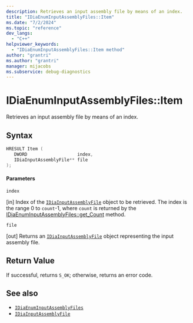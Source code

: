 ```yaml
---
description: Retrieves an input assembly file by means of an index.
title: "IDiaEnumInputAssemblyFiles::Item"
ms.date: "7/2/2024"
ms.topic: "reference"
dev_langs:
  - "C++"
helpviewer_keywords:
  - "IDiaEnumInputAssemblyFiles::Item method"
author: "grantri"
ms.author: "grantri"
manager: mijacobs
ms.subservice: debug-diagnostics
---
```


# IDiaEnumInputAssemblyFiles::Item

Retrieves an input assembly file by means of an index.

## Syntax

```c++
HRESULT Item ( 
   DWORD                   index,
   IDiaInputAssemblyFile** file
);
```

#### Parameters

`index`

[in] Index of the [`IDiaInputAssemblyFile`](../../debugger/debug-interface-access/idiainputassemblyfile.md) object to be retrieved. The index is the range 0 to `count`-1, where `count` is returned by the [IDiaEnumInputAssemblyFiles::get_Count](../../debugger/debug-interface-access/idiaenuminputassemblyfiles-get-count.md) method.

`file`

[out] Returns an [`IDiaInputAssemblyFile`](../../debugger/debug-interface-access/idiainputassemblyfile.md) object representing the input assembly file.

## Return Value

If successful, returns `S_OK`; otherwise, returns an error code.

## See also

- [`IDiaEnumInputAssemblyFiles`](../../debugger/debug-interface-access/idiaenumininputassemblyfiles.md)
- [`IDiaInputAssemblyFile`](../../debugger/debug-interface-access/idiainputassemblyfile.md)
